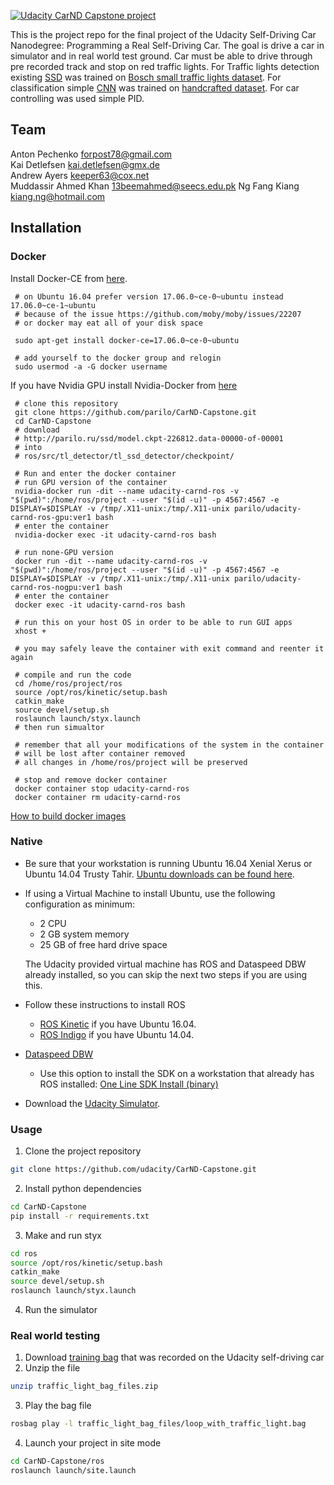 [![Udacity CarND Capstone project](http://img.youtube.com/vi/BEYpU2B77bE/0.jpg)](https://www.youtube.com/watch?v=BEYpU2B77bE)


This is the project repo for the final project of the Udacity Self-Driving Car Nanodegree: Programming a Real Self-Driving Car. The goal is drive a car in simulator and in real world test ground. Car must be able to drive through pre recorded track and stop on red traffic lights. For Traffic lights detection existing [SSD](https://github.com/parilo/SSD-Tensorflow) was trained on [Bosch small traffic lights dataset](https://hci.iwr.uni-heidelberg.de/node/6132). For classification simple [CNN](https://github.com/parilo/traffic-light-classifier) was trained on [handcrafted dataset](https://github.com/jorcus/CarND-Capstone-Dataset). For car controlling was used simple PID.

## Team

Anton Pechenko	forpost78@gmail.com  
Kai Detlefsen	kai.detlefsen@gmx.de  
Andrew Ayers	keeper63@cox.net  
Muddassir Ahmed Khan	13beemahmed@seecs.edu.pk 
Ng Fang Kiang	kiang.ng@hotmail.com  

## Installation

### Docker

Install Docker-CE from [here](https://docs.docker.com/engine/installation/linux/docker-ce/ubuntu/).
```
 # on Ubuntu 16.04 prefer version 17.06.0~ce-0~ubuntu instead 17.06.0~ce-1~ubuntu
 # because of the issue https://github.com/moby/moby/issues/22207
 # or docker may eat all of your disk space

 sudo apt-get install docker-ce=17.06.0~ce-0~ubuntu

 # add yourself to the docker group and relogin
 sudo usermod -a -G docker username
```

If you have Nvidia GPU install Nvidia-Docker from [here](https://github.com/NVIDIA/nvidia-docker)

```
 # clone this repository
 git clone https://github.com/parilo/CarND-Capstone.git
 cd CarND-Capstone
 # download
 # http://parilo.ru/ssd/model.ckpt-226812.data-00000-of-00001
 # into 
 # ros/src/tl_detector/tl_ssd_detector/checkpoint/
 
 # Run and enter the docker container
 # run GPU version of the container
 nvidia-docker run -dit --name udacity-carnd-ros -v "$(pwd)":/home/ros/project --user "$(id -u)" -p 4567:4567 -e DISPLAY=$DISPLAY -v /tmp/.X11-unix:/tmp/.X11-unix parilo/udacity-carnd-ros-gpu:ver1 bash
 # enter the container
 nvidia-docker exec -it udacity-carnd-ros bash
 
 # run none-GPU version
 docker run -dit --name udacity-carnd-ros -v "$(pwd)":/home/ros/project --user "$(id -u)" -p 4567:4567 -e DISPLAY=$DISPLAY -v /tmp/.X11-unix:/tmp/.X11-unix parilo/udacity-carnd-ros-nogpu:ver1 bash
 # enter the container
 docker exec -it udacity-carnd-ros bash

 # run this on your host OS in order to be able to run GUI apps
 xhost +

 # you may safely leave the container with exit command and reenter it again

 # compile and run the code
 cd /home/ros/project/ros
 source /opt/ros/kinetic/setup.bash
 catkin_make
 source devel/setup.sh
 roslaunch launch/styx.launch
 # then run simualtor

 # remember that all your modifications of the system in the container
 # will be lost after container removed
 # all changes in /home/ros/project will be preserved

 # stop and remove docker container
 docker container stop udacity-carnd-ros
 docker container rm udacity-carnd-ros

```

[How to build docker images](https://github.com/parilo/CarND-Capstone/blob/master/docker/README.md)

### Native

* Be sure that your workstation is running Ubuntu 16.04 Xenial Xerus or Ubuntu 14.04 Trusty Tahir. [Ubuntu downloads can be found here](https://www.ubuntu.com/download/desktop).
* If using a Virtual Machine to install Ubuntu, use the following configuration as minimum:
  * 2 CPU
  * 2 GB system memory
  * 25 GB of free hard drive space

  The Udacity provided virtual machine has ROS and Dataspeed DBW already installed, so you can skip the next two steps if you are using this.

* Follow these instructions to install ROS
  * [ROS Kinetic](http://wiki.ros.org/kinetic/Installation/Ubuntu) if you have Ubuntu 16.04.
  * [ROS Indigo](http://wiki.ros.org/indigo/Installation/Ubuntu) if you have Ubuntu 14.04.
* [Dataspeed DBW](https://bitbucket.org/DataspeedInc/dbw_mkz_ros)
  * Use this option to install the SDK on a workstation that already has ROS installed: [One Line SDK Install (binary)](https://bitbucket.org/DataspeedInc/dbw_mkz_ros/src/81e63fcc335d7b64139d7482017d6a97b405e250/ROS_SETUP.md?fileviewer=file-view-default)
* Download the [Udacity Simulator](https://github.com/udacity/CarND-Capstone/releases/tag/v1.2).

### Usage

1. Clone the project repository
```bash
git clone https://github.com/udacity/CarND-Capstone.git
```

2. Install python dependencies
```bash
cd CarND-Capstone
pip install -r requirements.txt
```
3. Make and run styx
```bash
cd ros
source /opt/ros/kinetic/setup.bash
catkin_make
source devel/setup.sh
roslaunch launch/styx.launch
```
4. Run the simulator

### Real world testing
1. Download [training bag](https://drive.google.com/file/d/0B2_h37bMVw3iYkdJTlRSUlJIamM/view?usp=sharing) that was recorded on the Udacity self-driving car
2. Unzip the file
```bash
unzip traffic_light_bag_files.zip
```
3. Play the bag file
```bash
rosbag play -l traffic_light_bag_files/loop_with_traffic_light.bag
```
4. Launch your project in site mode
```bash
cd CarND-Capstone/ros
roslaunch launch/site.launch
```

